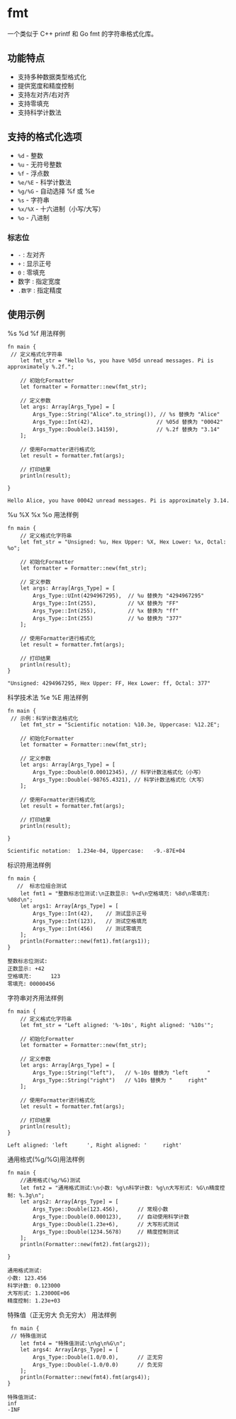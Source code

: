 

# fmt

一个类似于 C++ printf 和 Go fmt 的字符串格式化库。

## 功能特点

- 支持多种数据类型格式化
- 提供宽度和精度控制
- 支持左对齐/右对齐
- 支持零填充
- 支持科学计数法

## 支持的格式化选项

- `%d` - 整数
- `%u` - 无符号整数
- `%f` - 浮点数
- `%e/%E` - 科学计数法
- `%g/%G` - 自动选择 %f 或 %e
- `%s` - 字符串
- `%x/%X` - 十六进制（小写/大写）
- `%o` - 八进制

### 标志位

- `-` : 左对齐
- `+` : 显示正号
- `0` : 零填充
- 数字 : 指定宽度
- `.数字` : 指定精度

## 使用示例

%s %d %f 用法样例

```
fn main { 
 // 定义格式化字符串
    let fmt_str = "Hello %s, you have %05d unread messages. Pi is approximately %.2f.";

    // 初始化Formatter
    let formatter = Formatter::new(fmt_str);

    // 定义参数
    let args: Array[Args_Type] = [
        Args_Type::String("Alice".to_string()), // %s 替换为 "Alice"
        Args_Type::Int(42),                    // %05d 替换为 "00042"
        Args_Type::Double(3.14159),            // %.2f 替换为 "3.14"
    ];

    // 使用Formatter进行格式化
    let result = formatter.fmt(args);

    // 打印结果
    println(result);

}
```

```
Hello Alice, you have 00042 unread messages. Pi is approximately 3.14.
```

%u %X %x %o 用法样例

```
fn main { 
    // 定义格式化字符串
    let fmt_str = "Unsigned: %u, Hex Upper: %X, Hex Lower: %x, Octal: %o";

    // 初始化Formatter
    let formatter = Formatter::new(fmt_str);

    // 定义参数
    let args: Array[Args_Type] = [
        Args_Type::UInt(4294967295),  // %u 替换为 "4294967295"
        Args_Type::Int(255),          // %X 替换为 "FF"
        Args_Type::Int(255),          // %x 替换为 "ff"
        Args_Type::Int(255)           // %o 替换为 "377"
    ];

    // 使用Formatter进行格式化
    let result = formatter.fmt(args);

    // 打印结果
    println(result); 
}

```

```
"Unsigned: 4294967295, Hex Upper: FF, Hex Lower: ff, Octal: 377"
```

科学技术法 %e %E 用法样例

```
fn main { 
 // 示例：科学计数法格式化
    let fmt_str = "Scientific notation: %10.3e, Uppercase: %12.2E";

    // 初始化Formatter
    let formatter = Formatter::new(fmt_str);

    // 定义参数
    let args: Array[Args_Type] = [
        Args_Type::Double(0.00012345), // 科学计数法格式化（小写）
        Args_Type::Double(-98765.4321), // 科学计数法格式化（大写）
    ];

    // 使用Formatter进行格式化
    let result = formatter.fmt(args);

    // 打印结果
    println(result);

}
```

```
Scientific notation:  1.234e-04, Uppercase:   -9.-87E+04
```

标识符用法样例

```
fn main { 
   //  标志位组合测试
    let fmt1 = "整数标志位测试:\n正数显示: %+d\n空格填充: %8d\n零填充: %08d\n";
    let args1: Array[Args_Type] = [
        Args_Type::Int(42),    // 测试显示正号
        Args_Type::Int(123),   // 测试空格填充
        Args_Type::Int(456)    // 测试零填充
    ];
    println(Formatter::new(fmt1).fmt(args1));
}
```

```
整数标志位测试:
正数显示: +42
空格填充:      123
零填充: 00000456
```

字符串对齐用法样例

```
fn main { 
    // 定义格式化字符串
    let fmt_str = "Left aligned: '%-10s', Right aligned: '%10s'";

    // 初始化Formatter
    let formatter = Formatter::new(fmt_str);

    // 定义参数
    let args: Array[Args_Type] = [
        Args_Type::String("left"),   // %-10s 替换为 "left      "
        Args_Type::String("right")   // %10s 替换为 "     right"
    ];

    // 使用Formatter进行格式化
    let result = formatter.fmt(args);

    // 打印结果
    println(result);  
}
```

```
Left aligned: 'left      ', Right aligned: '     right'
```



 通用格式(%g/%G)用法样例

```
fn main { 
    //通用格式(%g/%G)测试
    let fmt2 = "通用格式测试:\n小数: %g\n科学计数: %g\n大写形式: %G\n精度控制: %.3g\n";
    let args2: Array[Args_Type] = [
        Args_Type::Double(123.456),      // 常规小数
        Args_Type::Double(0.000123),     // 自动使用科学计数
        Args_Type::Double(1.23e+6),      // 大写形式测试
        Args_Type::Double(1234.5678)     // 精度控制测试
    ];
    println(Formatter::new(fmt2).fmt(args2));

}
```

```
通用格式测试:
小数: 123.456
科学计数: 0.123000
大写形式: 1.23000E+06
精度控制: 1.23e+03
```

特殊值（正无穷大 负无穷大） 用法样例

```
 fn main { 
 // 特殊值测试
    let fmt4 = "特殊值测试:\n%g\n%G\n";
    let args4: Array[Args_Type] = [
        Args_Type::Double(1.0/0.0),      // 正无穷
        Args_Type::Double(-1.0/0.0)      // 负无穷
    ];
    println(Formatter::new(fmt4).fmt(args4));
}
```

```
特殊值测试:
inf
-INF
```



